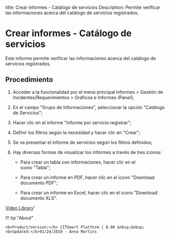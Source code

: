 title: Crear informes - Catálogo de servicios
Description: Permite verificar las informaciones acerca del catálogo de servicios registrados.
# Crear informes - Catálogo de servicios


Este informe permite verificar las informaciones acerca del catálogo de
servicios registrados.

Procedimiento
-----------------

1.  Acceder a la funcionalidad por el menú principal Informes \> Gestión de
    Incidentes/Requerimientos \> Gráficos e Informes (Panel);

2.  En el campo "Grupo de Informaciones", seleccionar la opción "Catálogo de
    Servicios";

3.  Hacer clic en el informe "Informe por servicio registrar";

4.  Definir los filtros según la necesidad y hacer clic en "Crear";

5.  Se va presentar el informe de servicios según los filtros definidos;

6.  Hay diversas formas de visualizar los informes a través de tres iconos:

    +  Para crear un tabla con informaciones, hacer clic en el icono "Tabla";

    +  Para crear un informe en PDF, hacer clic en el icono "Download documento PDF";

    +  Para crear un informe en Excel, hacer clic en el icono "Download documento XLS".




<i class='fa fa-youtube-play  fa-2x' style='color:#97ce17;vertical-align: middle;'> </i> [Video Library](https://www.youtube.com/playlist?list=PLB5qK2uzf2ROUXdrTeH-_n6tXmG4oPtoz)'

!!! tip "About"

    <b>Product/Version:</b> CITSmart Platform | 8.00 &nbsp;&nbsp;
    <b>Updated:</b>01/24/2019 - Anna Martins
